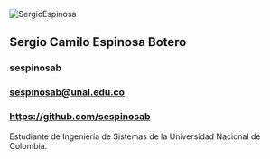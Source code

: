 ![SergioEspinosa](https://github.com/sespinosab.png$size=200)
## Sergio Camilo Espinosa Botero
### sespinosab
### sespinosab@unal.edu.co
### https://github.com/sespinosab

Estudiante de Ingeniería de Sistemas de la Universidad Nacional de Colombia.
